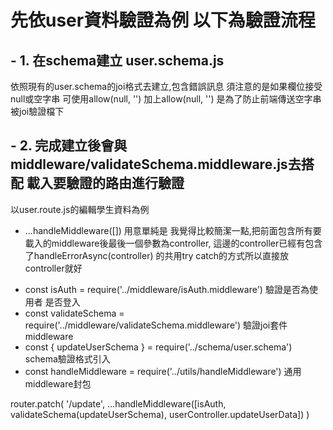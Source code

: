 
# 先依user資料驗證為例 以下為驗證流程

## - 1. 在schema建立 user.schema.js 
依照現有的user.schema的joi格式去建立,包含錯誤訊息
須注意的是如果欄位接受null或空字串 可使用allow(null, '')
加上allow(null, '') 是為了防止前端傳送空字串被joi驗證檔下

## - 2. 完成建立後會與middleware/validateSchema.middleware.js去搭配 載入要驗證的路由進行驗證

以user.route.js的編輯學生資料為例

* ...handleMiddleware([]) 用意單純是 我覺得比較簡潔一點,把前面包含所有要載入的middleware後最後一個參數為controller,
  這邊的controller已經有包含了handleErrorAsync(controller) 的共用try catch的方式所以直接放controller就好

- const isAuth = require('../middleware/isAuth.middleware')  驗證是否為使用者 是否登入
- const validateSchema = require('../middleware/validateSchema.middleware') 驗證joi套件middleware
- const { updateUserSchema } = require('../schema/user.schema') schema驗證格式引入
- const handleMiddleware = require('../utils/handleMiddleware') 通用middleware封包

router.patch(
  '/update',
  ...handleMiddleware([isAuth, validateSchema(updateUserSchema), userController.updateUserData])
)